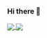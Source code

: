 ### Hi there 👋

<a href="https://github.com/overhash">
  <img align="center" src="https://github-readme-stats-overhash.vercel.app/api?username=overhash&count_private=true&hide=stars&hide_border=true&show_icons=true&theme=onedark&custom_title=My%20GitHub%20Stats!" />
</a>
<a href="https://github.com/overhash">
  <img align="center" src="https://github-readme-stats-overhash.vercel.app/api/top-langs/?username=overhash&hide_border=true&layout=compact&count_private=true&hide=stars&show_icons=true&theme=onedark&custom_title=Languages%20I%20Use!" />
</a>


<!--
**OverHash/OverHash** is a ✨ _special_ ✨ repository because its `README.md` (this file) appears on your GitHub profile.

Here are some ideas to get you started:

- 🔭 I’m currently working on ...
- 🌱 I’m currently learning ...
- 👯 I’m looking to collaborate on ...
- 🤔 I’m looking for help with ...
- 💬 Ask me about ...
- 📫 How to reach me: ...
- 😄 Pronouns: ...
- ⚡ Fun fact: ...
-->
